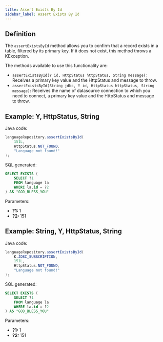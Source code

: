 ```yaml
---
title: Assert Exists By Id
sidebar_label: Assert Exists By Id
---
```


## Definition

The `assertExistsById` method allows you to confirm that a record exists in a table, filtered by its primary key. If it does not exist, this method throws a KException.

The methods available to use this functionality are:

- `assertExistsById(Y id, HttpStatus httpStatus, String message)`: Receives a primary key value and the HttpStatus and message to throw.
- `assertExistsById(String jdbc, Y id, HttpStatus httpStatus, String message)`: Receives the name of datasource connection to which you need to connect, a primary key value and the HttpStatus and message to throw.

## Example: Y, HttpStatus, String

Java code:

```java
languageRepository.assertExistsById(
    151L,
    HttpStatus.NOT_FOUND,
    "Language not found!"
);
```

SQL generated:

```sql
SELECT EXISTS (
    SELECT ?1
    FROM language la
    WHERE la.id = ?2
) AS "GOD_BLESS_YOU"
```

Parameters:

- **?1:** 1
- **?2:** 151

## Example: String, Y, HttpStatus, String

Java code:

```java
languageRepository.assertExistsById(
    K.JDBC_SUBSCRIPTION,
    151L,
    HttpStatus.NOT_FOUND,
    "Language not found!"
);
```

SQL generated:

```sql
SELECT EXISTS (
    SELECT ?1
    FROM language la
    WHERE la.id = ?2
) AS "GOD_BLESS_YOU"
```

Parameters:

- **?1:** 1
- **?2:** 151